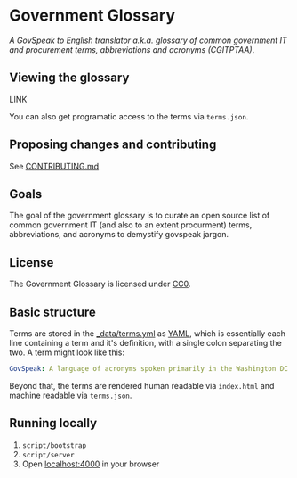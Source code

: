 # Government Glossary

*A GovSpeak to English translator a.k.a. glossary of common government IT and procurement terms, abbreviations and acronyms (CGITPTAA)*.

## Viewing the glossary

LINK

You can also get programatic access to the terms via `terms.json`.

## Proposing changes and contributing

See [CONTRIBUTING.md](CONTRIBUTING.md)

## Goals

The goal of the government glossary is to curate an open source list of common government IT (and also to an extent procurment) terms, abbreviations, and acronyms to demystify govspeak jargon.

## License

The Government Glossary is licensed under [CC0](LICENSE.md).

## Basic structure

Terms are stored in the [_data/terms.yml](_data/terms.yml) as [YAML](http://en.wikipedia.org/wiki/YAML), which is essentially each line containing a term and it's definition, with a single colon separating the two. A term might look like this:

```yml
GovSpeak: A language of acronyms spoken primarily in the Washington DC province of the United States
```

Beyond that, the terms are rendered human readable via `index.html` and machine readable via `terms.json`.

## Running locally

1. `script/bootstrap`
2. `script/server`
3. Open [localhost:4000](http://localhost:4000) in your browser

